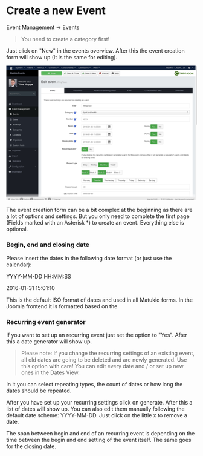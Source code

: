 # Create a new Event

Event Management -> Events

> You need to create a category first!

Just click on "New" in the events overview. After this the event creation form will show up (It is the same for editing).

![](event-new.jpg)

The event creation form can be a bit complex at the beginning as there are a lot of options and settings. But you only need to complete the first page (Fields marked with an Asterisk *) to create an event. Everything else is optional.

### Begin, end and closing date

Please insert the dates in the following date format (or just use the calendar):

YYYY-MM-DD HH:MM:SS

2016-01-31 15:01:10

This is the default ISO format of dates and used in all Matukio forms. In the Joomla frontend it is formatted based on the 


### Recurring event generator

If you want to set up an recurring event just set the option to "Yes". After this a date generator will show up.

> Please note: If you change the recurring settings of an existing event, all old dates are going to be deleted and are newly generated. Use this option with care! You can edit every date and / or set up new ones in the Dates View.

In it you can select repeating types, the count of dates or how long the dates should be repeated.

After you have set up your recurring settings click on generate. After this a list of dates will show up. You can also edit them manually following the default date scheme: YYYY-MM-DD. Just click on the little x to remove a date.

The span between begin and end of an recurring event is depending on the time between the begin and end setting of the event itself. The same goes for the closing date.




